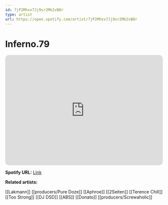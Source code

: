 ```yaml
---
id: 7jP2Mhxx7Jj9sr2Mk2vB8r
type: artist
url: https://open.spotify.com/artist/7jP2Mhxx7Jj9sr2Mk2vB8r
---
```

# Inferno.79

<iframe style="border-radius:12px" src="https://open.spotify.com/embed/artist/7jP2Mhxx7Jj9sr2Mk2vB8r" width="100%" height="352" frameBorder="0" allowfullscreen="" allow="autoplay; clipboard-write; encrypted-media; fullscreen; picture-in-picture" loading="lazy"></iframe>

**Spotify URL:** [Link](https://open.spotify.com/artist/7jP2Mhxx7Jj9sr2Mk2vB8r)

**Related artists:**

[[Lakmann]]
[[producers/Pure Doze]]
[[Aphroe]]
[[2Seiten]]
[[Terence Chill]]
[[Too Strong]]
[[DJ DSD]]
[[ABS]]
[[Donato]]
[[producers/Screwaholic]]

